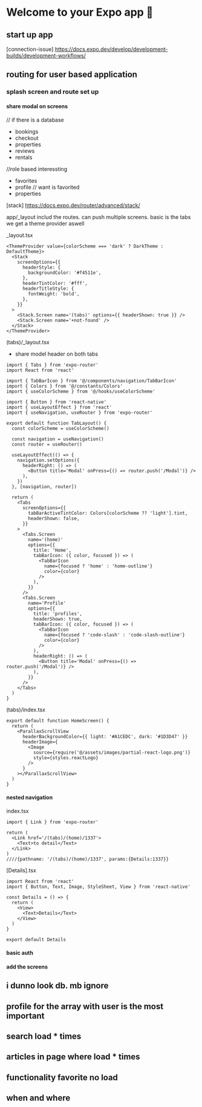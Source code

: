 # Welcome to your Expo app 👋

## start up app

[connection-issue] https://docs.expo.dev/develop/development-builds/development-workflows/

## routing for user based application

### splash screen and route set up

#### share modal on screens

// if there is a database

- bookings
- checkout
- properties
- reviews
- rentals

//role based interessting

- favorites
- profile
  // want is favorited
- properties

[stack] https://docs.expo.dev/router/advanced/stack/

app/\_layout includ the routes. can push multiple screens. basic is the tabs
we get a theme provider aswell

\_layout.tsx

```tsx
<ThemeProvider value={colorScheme === 'dark' ? DarkTheme : DefaultTheme}>
  <Stack
    screenOptions={{
      headerStyle: {
        backgroundColor: '#f4511e',
      },
      headerTintColor: '#fff',
      headerTitleStyle: {
        fontWeight: 'bold',
      },
    }}
  >
    <Stack.Screen name='(tabs)' options={{ headerShown: true }} />
    <Stack.Screen name='+not-found' />
  </Stack>
</ThemeProvider>
```

(tabs)/\_layout.tsx

- share model header on both tabs

```tsx
import { Tabs } from 'expo-router'
import React from 'react'

import { TabBarIcon } from '@/components/navigation/TabBarIcon'
import { Colors } from '@/constants/Colors'
import { useColorScheme } from '@/hooks/useColorScheme'

import { Button } from 'react-native'
import { useLayoutEffect } from 'react'
import { useNavigation, useRouter } from 'expo-router'

export default function TabLayout() {
  const colorScheme = useColorScheme()

  const navigation = useNavigation()
  const router = useRouter()

  useLayoutEffect(() => {
    navigation.setOptions({
      headerRight: () => (
        <Button title='Modal' onPress={() => router.push('/Modal')} />
      ),
    })
  }, [navigation, router])

  return (
    <Tabs
      screenOptions={{
        tabBarActiveTintColor: Colors[colorScheme ?? 'light'].tint,
        headerShown: false,
      }}
    >
      <Tabs.Screen
        name='(home)'
        options={{
          title: 'Home',
          tabBarIcon: ({ color, focused }) => (
            <TabBarIcon
              name={focused ? 'home' : 'home-outline'}
              color={color}
            />
          ),
        }}
      />
      <Tabs.Screen
        name='Profile'
        options={{
          title: 'profiles',
          headerShown: true,
          tabBarIcon: ({ color, focused }) => (
            <TabBarIcon
              name={focused ? 'code-slash' : 'code-slash-outline'}
              color={color}
            />
          ),
          headerRight: () => (
            <Button title='Modal' onPress={() => router.push('/Modal')} />
          ),
        }}
      />
    </Tabs>
  )
}
```

(tabs)/index.tsx

```tsx
export default function HomeScreen() {
  return (
    <ParallaxScrollView
      headerBackgroundColor={{ light: '#A1CEDC', dark: '#1D3D47' }}
      headerImage={
        <Image
          source={require('@/assets/images/partial-react-logo.png')}
          style={styles.reactLogo}
        />
      }
    ></ParallaxScrollView>
  )
}
```

#### nested navigation

index.tsx

```tsx
import { Link } from 'expo-router'

return (
  <Link href='/(tabs)/(home)/1337'>
    <Text>to detail</Text>
  </Link>
)
////{pathname: '/(tabs)/(home)/1337', params:{Details:1337}}
```

[Details].tsx

```tsx
import React from 'react'
import { Button, Text, Image, StyleSheet, View } from 'react-native'

const Details = () => {
  return (
    <View>
      <Text>Details</Text>
    </View>
  )
}

export default Details
```

#### basic auth

#### add the screens

## i dunno look db. mb ignore

## profile for the array with user is the most important

## search load \* times

## articles in page where load \* times

## functionality favorite no load

## when and where
